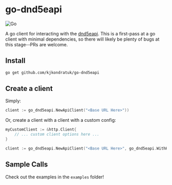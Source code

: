 # go-dnd5eapi

![Go](https://github.com/kjkondratuk/go-dnd5eapi/workflows/Go/badge.svg)

A go client for interacting with the [dnd5eapi](https://www.dnd5eapi.co/).  This is a first-pass at a go client with minimal dependencies, so there will likely be plenty of bugs at this stage--PRs are welcome.

## Install
```bash
go get github.com/kjkondratuk/go-dnd5eapi
```

## Create a client
Simply:
```go
client := go_dnd5eapi.NewApiClient("<Base URL Here>"))
```

Or, create a client with a client with a custom config:
```go
myCustomClient := &http.Client{
    // ... custom client options here ...
}

client := go_dnd5eapi.NewApiClient("<Base URL Here>", go_dnd5eapi.WithHttpClient(myCustomClient))
```

## Sample Calls

Check out the examples in the `examples` folder!

